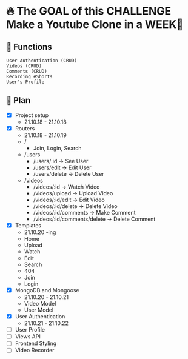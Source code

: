 # 🔥 The GOAL of this CHALLENGE <br/> Make a Youtube Clone in a WEEK📅

## 🚀 Functions

    User Authentication (CRUD)
    Videos (CRUD)
    Comments (CRUD)
    Recording #Shorts
    User's Profile

## 📑 Plan

- [x] Project setup
  - 21.10.18 - 21.10.18
- [x] Routers
  - 21.10.18 - 21.10.19
  - /
    - Join, Login, Search
  - /users
    - /users/:id -> See User
    - /users/edit -> Edit User
    - /users/delete -> Delete User
  - /videos
    - /videos/:id -> Watch Video
    - /videos/upload -> Upload Video
    - /videos/:id/edit -> Edit Video
    - /videos/:id/delete -> Delete Video
    - /videos/:id/comments -> Make Comment
    - /videos/:id/comments/delete -> Delete Comment
- [x] Templates
  - 21.10.20 -ing
  - Home
  - Upload
  - Watch
  - Edit
  - Search
  - 404
  - Join
  - Login
- [x] MongoDB and Mongoose
  - 21.10.20 - 21.10.21
  - Video Model
  - User Model
- [x] User Authentication
  - 21.10.21 - 21.10.22
- [ ] User Profile
- [ ] Views API
- [ ] Frontend Styling
- [ ] Video Recorder
